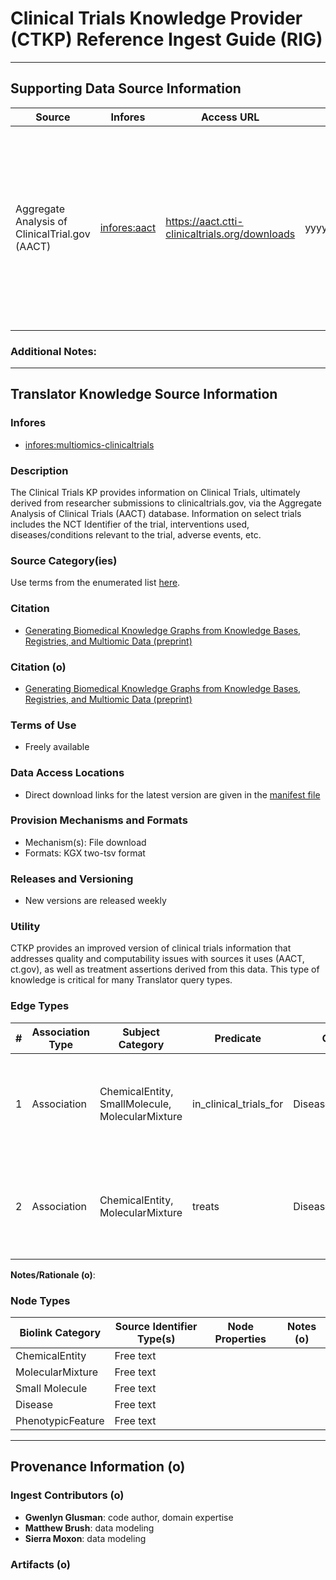 # Clinical Trials Knowledge Provider (CTKP) Reference Ingest Guide (RIG)

---------------

## Supporting Data Source Information

  | Source  | Infores | Access URL |  File  |  Description  | 
  |----------|----------|----------|----------|----------|
  | Aggregate Analysis of ClinicalTrial.gov (AACT)  | [infores:aact](https://w3id.org/information-resource-registry/aact) | https://aact.ctti-clinicaltrials.org/downloads  | yyyymmdd_export_ctgov.zip  | Use these pipe-delimited text files to import AACT data into any database or analysis tool. Each file corresponds to a table in the AACT database schema.  |

  
### Additional Notes:


-----------------------

## Translator Knowledge Source Information

### Infores
- [infores:multiomics-clinicaltrials](https://w3id.org/information-resource-registry/multiomics-clinicaltrials)

### Description
 The Clinical Trials KP provides information on Clinical Trials, ultimately derived from researcher submissions to clinicaltrials.gov, via the Aggregate Analysis of Clinical Trials (AACT) database. Information on select trials includes the NCT Identifier of the trial, interventions used, diseases/conditions relevant to the trial, adverse events, etc.  

### Source Category(ies)
Use terms from the enumerated list [here](https://github.com/NCATSTranslator/translator-ingests/blob/main/src/translator_ingest/rig-specification.md#source-categoryies).

### Citation
- [Generating Biomedical Knowledge Graphs from Knowledge Bases, Registries, and Multiomic Data (preprint)](https://pmc.ncbi.nlm.nih.gov/articles/PMC11601480/)


### Citation (o)
- [Generating Biomedical Knowledge Graphs from Knowledge Bases, Registries, and Multiomic Data (preprint)](https://pmc.ncbi.nlm.nih.gov/articles/PMC11601480/)
  
### Terms of Use
- Freely available

### Data Access Locations
- Direct download links for the latest version are given in the [manifest file](https://github.com/multiomicsKP/clinical_trials_kp/blob/main/manifest.json)
   
### Provision Mechanisms and Formats
- Mechanism(s): File download
- Formats: KGX two-tsv format
   
### Releases and Versioning
- New versions are released weekly

### Utility
CTKP provides an improved version of clinical trials information that addresses quality and computability issues with sources it uses (AACT, ct.gov), as well as treatment assertions derived from this data. This type of knowledge is critical for many Translator query types. 
   
### Edge Types
| # | Association Type | Subject Category |  Predicate | Object Category | Qualifier Types |  AT / KL  | Edge Properties |  UI Explanation |
|----------|----------|----------|----------|----------|----------|---------|----------|----------|
| 1 | Association | ChemicalEntity, SmallMolecule, MolecularMixture  | in_clinical_trials_for | Disease, PhenotypicFeature  |  n/a  |  manual_agent, knowledge_assertion  |   | The `in_clinical_trials_for` predicate reports that an intervention was the tested in a clinical trial for a particular disease - based on a registered trial in ct.gov. |
| 2 | Association | ChemicalEntity, MolecularMixture  | treats | DiseaseOrPhenotypicFeature  |  n/a  |  manual_agent, knowledge_assertion  |   |  The `treats` predicate reports here that an intervention was shown to successfully treat a particular disease in virtue of its being interrogated in a Phase 4 trial. |


**Notes/Rationale (o)**:


### Node Types

| Biolink Category |  Source Identifier Type(s) | Node Properties | Notes (o) |
|------------------|----------------------------|-----------------|-----------|
| ChemicalEntity | Free text   |    |
| MolecularMixture  | Free text  |   |
| Small Molecule  | Free text |  |
| Disease  | Free text  |
| PhenotypicFeature  | Free text  |

-----------------

## Provenance Information (o)

### Ingest Contributors (o)
- **Gwenlyn Glusman**: code author, domain expertise
- **Matthew Brush**: data modeling
- **Sierra Moxon**: data modeling

### Artifacts (o)


